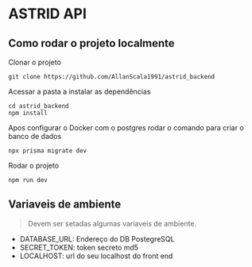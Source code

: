 # ASTRID API
## Como rodar o projeto localmente
Clonar o projeto

```console
git clone https://github.com/AllanScala1991/astrid_backend
```
Acessar a pasta a instalar as dependências
```console
cd astrid_backend
npm install
```

Apos configurar o Docker com o postgres rodar o comando para criar o banco de dados
```console
npx prisma migrate dev
```

Rodar o projeto
```console
npm run dev
```

## Variaveis de ambiente
> Devem ser setadas algumas variaveis de ambiente.

* DATABASE_URL: Endereço do DB PostegreSQL
* SECRET_TOKEN: token secreto md5
* LOCALHOST: url do seu localhost do front end
